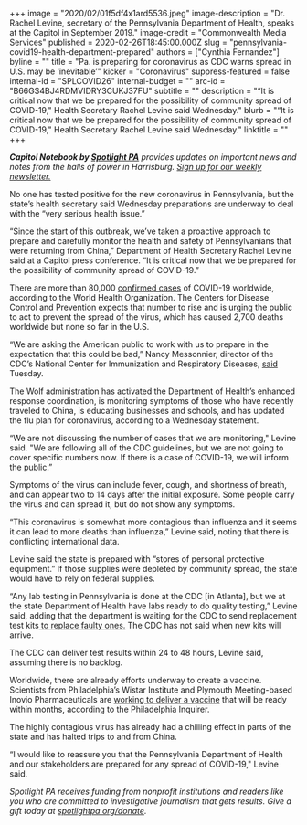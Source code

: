 +++
image = "2020/02/01f5df4x1ard5536.jpeg"
image-description = "Dr. Rachel Levine, secretary of the Pennsylvania Department of Health, speaks at the Capitol in September 2019."
image-credit = "Commonwealth Media Services"
published = 2020-02-26T18:45:00.000Z
slug = "pennsylvania-covid19-health-department-prepared"
authors = ["Cynthia Fernandez"]
byline = ""
title = "Pa. is preparing for coronavirus as CDC warns spread in U.S. may be ‘inevitable’"
kicker = "Coronavirus"
suppress-featured = false
internal-id = "SPLCOVID26"
internal-budget = ""
arc-id = "B66GS4BJ4RDMVIDRY3CUKJ37FU"
subtitle = ""
description = "“It is critical now that we be prepared for the possibility of community spread of COVID-19,\" Health Secretary Rachel Levine said Wednesday."
blurb = "“It is critical now that we be prepared for the possibility of community spread of COVID-19,\" Health Secretary Rachel Levine said Wednesday."
linktitle = ""
+++

<i><b>Capitol Notebook by </b></i><a href="https://www.spotlightpa.org/"><i><b>Spotlight PA</b></i></a><i> provides updates on important news and notes from the halls of power in Harrisburg. </i><a href="https://www.spotlightpa.org/newsletters"><i>Sign up for our weekly newsletter.</i></a>

No one has tested positive for the new coronavirus in Pennsylvania, but the state’s health secretary said Wednesday preparations are underway to deal with the “very serious health issue.”

“Since the start of this outbreak, we’ve taken a proactive approach to prepare and carefully monitor the health and safety of Pennsylvanians that were returning from China,” Department of Health Secretary Rachel Levine said at a Capitol press conference. “It is critical now that we be prepared for the possibility of community spread of COVID-19.”

There are more than 80,000 <a href="https://www.who.int/docs/default-source/coronaviruse/situation-reports/20200225-sitrep-36-covid-19.pdf?sfvrsn=2791b4e0_2" target=_blank>confirmed cases</a> of COVID-19 worldwide, according to the World Health Organization. The Centers for Disease Control and Prevention expects that number to rise and is urging the public to act to prevent the spread of the virus, which has caused 2,700 deaths worldwide but none so far in the U.S.

“We are asking the American public to work with us to prepare in the expectation that this could be bad,” Nancy Messonnier, director of the CDC’s National Center for Immunization and Respiratory Diseases, <a href="https://www.npr.org/sections/health-shots/2020/02/25/809318447/health-officials-warn-americans-to-start-planning-for-spread-of-coronavirus-in-u" target="_blank">said</a> Tuesday.

<script src="https://www.spotlightpa.org/embed.js" async></script><div data-spl-embed-version="1" data-spl-src="https://www.spotlightpa.org/embeds/newsletter/"></div>

The Wolf administration has activated the Department of Health’s enhanced response coordination, is monitoring symptoms of those who have recently traveled to China, is educating businesses and schools, and has updated the flu plan for coronavirus, according to a Wednesday statement.

“We are not discussing the number of cases that we are monitoring," Levine said. "We are following all of the CDC guidelines, but we are not going to cover specific numbers now. If there is a case of COVID-19, we will inform the public.”

Symptoms of the virus can include fever, cough, and shortness of breath, and can appear two to 14 days after the initial exposure. Some people carry the virus and can spread it, but do not show any symptoms.

“This coronavirus is somewhat more contagious than influenza and it seems it can lead to more deaths than influenza,” Levine said, noting that there is conflicting international data.





Levine said the state is prepared with “stores of personal protective equipment.” If those supplies were depleted by community spread, the state would have to rely on federal supplies.

“Any lab testing in Pennsylvania is done at the CDC [in Atlanta], but we at the state Department of Health have labs ready to do quality testing,” Levine said, adding that the department is waiting for the CDC to send replacement test kits<a href="https://www.inquirer.com/health/coronavirus-pandemic-cdc-flawed-test-pcr-undetected-cases-20200225.html" target=_blank> to replace faulty ones.</a> The CDC has not said when new kits will arrive.

The CDC can deliver test results within 24 to 48 hours, Levine said, assuming there is no backlog.

Worldwide, there are already efforts underway to create a vaccine. Scientists from Philadelphia’s Wistar Institute and Plymouth Meeting-based Inovio Pharmaceuticals are <a href="https://www.inquirer.com/health/coronavirus-vaccine-wistar-inovio-dna-20200211.html">working to deliver a vaccine</a> that will be ready within months, according to the Philadelphia Inquirer.

The highly contagious virus has already had a chilling effect in parts of the state and has halted trips to and from China.

“I would like to reassure you that the Pennsylvania Department of Health and our stakeholders are prepared for any spread of COVID-19," Levine said.

<i>Spotlight PA receives funding from nonprofit institutions and readers like you who are committed to investigative journalism that gets results. Give a gift today at </i><a href="https://www.spotlightpa.org/donate"><i>spotlightpa.org/donate</i></a><i>.</i>
